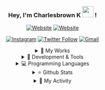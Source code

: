 <div align="center">

### Hey, I'm Charlesbrown K <img src="https://media.giphy.com/media/hvRJCLFzcasrR4ia7z/giphy.gif" width="30px"> !

[![Website](https://img.shields.io/badge/About.me-000000?style=for-the-badge&logo=About.me&logoColor=white)](https://charlesbrownk.github.io/about/)
[![Website](https://img.shields.io/badge/DevBlog-000000?style=for-the-badge&logo=About.me&logoColor=white)](https://charlesbrownk.github.io/)

[![Instagram](http://img.shields.io/badge/-Instagram-lightyellow?style=for-the-badge&logo=Instagram)](https://www.instagram.com/junghoon_kim04/)
[![Twitter Follow](https://img.shields.io/badge/Twitter-1DA1F2?style=for-the-badge&logo=twitter&logoColor=white)](https://twitter.com/intent/follow?screen_name=Junghoo47593127)
[![Gmail](https://img.shields.io/badge/Gmail-D14836?style=for-the-badge&logo=gmail&logoColor=white)](mailto:charlesbrownk0418@gmail.com)


<details>
  <summary> 📌 My Works </summary>


#### [📰 Hey-bugo](https://github.com/CharlesbrownK/Hey-bugo) - _Coming Soon, Stay Tuned!_<br>
#### [🚘 SelfDriving](https://github.com/CharlesbrownK/py_GTA5) - _This Project Use GTA5 to Make **Self Driving Model**_<br>
#### [📂 WebCrawler](https://github.com/CharlesbrownK/Python_Web_Crawlings) - _Use **BeautifulSoup4** and **Selenium** to Crawl in Web_<br>


</details>
<details>
  <summary> 🚀 Development & Tools </summary>

  ![vsc](https://img.shields.io/badge/Visual_Studio_Code-0078D4?style=for-the-badge&logo=visual%20studio%20code&logoColor=white)
  ![sublime4](https://img.shields.io/badge/sublime_text-%23575757.svg?&style=for-the-badge&logo=sublime-text&logoColor=important)
  
  ![flask](https://img.shields.io/badge/Flask-000000?style=for-the-badge&logo=flask&logoColor=white)
  ![django](https://img.shields.io/badge/Django-092E20?style=for-the-badge&logo=django&logoColor=green)
  ![docker](https://img.shields.io/badge/Docker-2CA5E0?style=for-the-badge&logo=docker&logoColor=white)
  
  ![mysql](https://img.shields.io/badge/MySQL-005C84?style=for-the-badge&logo=mysql&logoColor=white)
  ![sqlite](https://img.shields.io/badge/SQLite-07405E?style=for-the-badge&logo=sqlite&logoColor=white)
  
  ![windows](https://img.shields.io/badge/Windows-0078D6?style=for-the-badge&logo=windows&logoColor=white)
  ![linux mint](https://img.shields.io/badge/Linux_Mint-87CF3E?style=for-the-badge&logo=linux-mint&logoColor=white)
  ![github](https://img.shields.io/badge/github%20-%23121011.svg?&style=for-the-badge&logo=github&logoColor=white)
  ![git](https://img.shields.io/badge/git%20-%23F05033.svg?&style=for-the-badge&logo=git&logoColor=white)
  
</details>
<details>
  
  <summary> 💻 Programming Languages </summary>

  ![Python](https://img.shields.io/badge/Python-FFD43B?style=for-the-badge&logo=python&logoColor=blue)
  ![Tensorflow](https://img.shields.io/badge/TensorFlow-FF6F00?style=for-the-badge&logo=TensorFlow&logoColor=white)
  ![Keras](https://img.shields.io/badge/Keras-D00000?style=for-the-badge&logo=Keras&logoColor=white)
  ![Java](https://img.shields.io/badge/Java-ED8B00?style=for-the-badge&logo=java&logoColor=white)
  ![JSON](https://img.shields.io/badge/json-5E5C5C?style=for-the-badge&logo=json&logoColor=white)

</details>
<details>
  
  <summary> ⭐ Github Stats </summary>
   
  <img src='https://github-readme-stats.vercel.app/api?username=charlesbrownk&show_icons=true&count_private=true&include_all_commits=true&theme=gotham&hide_border=true&line_height=27'/> <br>
<!--     <img src="https://github-readme-stats.vercel.app/api/top-langs/?username=charlesbrownk&show_icons=true&hide=php,html,typescript,css,markdown&theme=gotham&line_height=27&hide_border=true"> -->
  <img alt="CharlesbrownK's Activity Graph" title="CharlesbrownK's Activity Graph" src="https://denvercoder1-activity-graph.herokuapp.com/graph/?username=CharlesbrownK&bg_color=1F222E&color=F8D866&line=F85D7F&point=FFFFFF&hide_border=true"></a>
</details>
<details>
  <summary> 📅 My Activity </summary>
  
  <img src="https://ghchart.rshah.org/CharlesbrownK">
  
</details>
</div>
